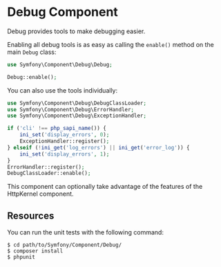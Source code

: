 Debug Component
===============

Debug provides tools to make debugging easier.

Enabling all debug tools is as easy as calling the `enable()` method on the
main `Debug` class:

```php
use Symfony\Component\Debug\Debug;

Debug::enable();
```

You can also use the tools individually:

```php
use Symfony\Component\Debug\DebugClassLoader;
use Symfony\Component\Debug\ErrorHandler;
use Symfony\Component\Debug\ExceptionHandler;

if ('cli' !== php_sapi_name()) {
    ini_set('display_errors', 0);
    ExceptionHandler::register();
} elseif (!ini_get('log_errors') || ini_get('error_log')) {
    ini_set('display_errors', 1);
}
ErrorHandler::register();
DebugClassLoader::enable();
```

This component can optionally take advantage of the features of the HttpKernel
component.

Resources
---------

You can run the unit tests with the following command:

    $ cd path/to/Symfony/Component/Debug/
    $ composer install
    $ phpunit

